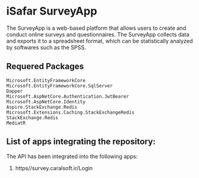 # iSafar SurveyApp
The SurveyApp is a web-based platform that allows users to create and conduct online surveys and questionnaires. The SurveyApp collects data and exports it to a spreadsheet format, which can be statistically analyzed by softwares such as the SPSS.


## Requered Packages

    Microsoft.EntityFrameworkCore
    Microsoft.EntityFrameworkCore.SqlServer
    Dapper
    Microsoft.AspNetCore.Authentication.JwtBearer
    Microsoft.AspNetCore.Identity
    Aspire.StackExchange.Redis
    Microsoft.Extensions.Caching.StackExchangeRedis
    StackExchange.Redis
    MediatR
    
## List of apps integrating the repository: 
The API has been integrated into the following apps:

1. https//survey.caralsoft.ir/Login

